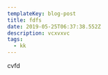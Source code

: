```yaml
---
templateKey: blog-post
title: fdfs
date: 2019-05-25T06:37:38.552Z
description: vcxvxvc
tags:
  - kk
---
```

cvfd
